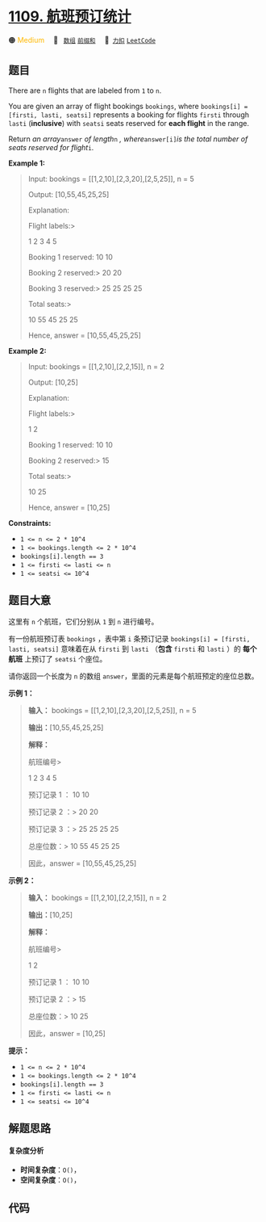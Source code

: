 # [1109. 航班预订统计](https://2xiao.github.io/leetcode-js/problem/1109.html)

🟠 <font color=#ffb800>Medium</font>&emsp; 🔖&ensp; [`数组`](/tag/array.md) [`前缀和`](/tag/prefix-sum.md)&emsp; 🔗&ensp;[`力扣`](https://leetcode.cn/problems/corporate-flight-bookings) [`LeetCode`](https://leetcode.com/problems/corporate-flight-bookings)

## 题目

There are `n` flights that are labeled from `1` to `n`.

You are given an array of flight bookings `bookings`, where `bookings[i] =
[firsti, lasti, seatsi]` represents a booking for flights `firsti` through
`lasti` (**inclusive**) with `seatsi` seats reserved for **each flight** in
the range.

Return _an array_`answer` _of length_`n` _, where_`answer[i]`_is the total
number of seats reserved for flight_`i`.



**Example 1:**

> Input: bookings = [[1,2,10],[2,3,20],[2,5,25]], n = 5
> 
> Output: [10,55,45,25,25]
> 
> Explanation:
> 
> Flight labels:> 
> > 
> 1   2   3   4   5
> 
> Booking 1 reserved:  10  10
> 
> Booking 2 reserved:> 
>   20  20
> 
> Booking 3 reserved:> 
>   25  25  25  25
> 
> Total seats:> 
> > 
>  10  55  45  25  25
> 
> Hence, answer = [10,55,45,25,25]

**Example 2:**

> Input: bookings = [[1,2,10],[2,2,15]], n = 2
> 
> Output: [10,25]
> 
> Explanation:
> 
> Flight labels:> 
> > 
> 1   2
> 
> Booking 1 reserved:  10  10
> 
> Booking 2 reserved:> 
>   15
> 
> Total seats:> 
> > 
>  10  25
> 
> Hence, answer = [10,25]
> 
> 

**Constraints:**

  * `1 <= n <= 2 * 10^4`
  * `1 <= bookings.length <= 2 * 10^4`
  * `bookings[i].length == 3`
  * `1 <= firsti <= lasti <= n`
  * `1 <= seatsi <= 10^4`


## 题目大意

这里有 `n` 个航班，它们分别从 `1` 到 `n` 进行编号。

有一份航班预订表 `bookings` ，表中第 `i` 条预订记录 `bookings[i] = [firsti, lasti, seatsi]`
意味着在从 `firsti` 到 `lasti` （**包含** `firsti` 和 `lasti` ）的 **每个航班** 上预订了 `seatsi`
个座位。

请你返回一个长度为 `n` 的数组 `answer`，里面的元素是每个航班预定的座位总数。



**示例 1：**

> 
> 
> 
> 
> 
> **输入：** bookings = [[1,2,10],[2,3,20],[2,5,25]], n = 5
> 
> **输出：**[10,55,45,25,25]
> 
> **解释：**
> 
> 航班编号> 
> > 
> 1   2   3   4   5
> 
> 预订记录 1 ：   10  10
> 
> 预订记录 2 ：> 
>    20  20
> 
> 预订记录 3 ：> 
>    25  25  25  25
> 
> 总座位数：> 
>   10  55  45  25  25
> 
> 因此，answer = [10,55,45,25,25]
> 
> 

**示例 2：**

> 
> 
> 
> 
> 
> **输入：** bookings = [[1,2,10],[2,2,15]], n = 2
> 
> **输出：**[10,25]
> 
> **解释：**
> 
> 航班编号> 
> > 
> 1   2
> 
> 预订记录 1 ：   10  10
> 
> 预订记录 2 ：> 
>    15
> 
> 总座位数：> 
>   10  25
> 
> 因此，answer = [10,25]
> 
> 



**提示：**

  * `1 <= n <= 2 * 10^4`
  * `1 <= bookings.length <= 2 * 10^4`
  * `bookings[i].length == 3`
  * `1 <= firsti <= lasti <= n`
  * `1 <= seatsi <= 10^4`


## 解题思路

#### 复杂度分析

- **时间复杂度**：`O()`，
- **空间复杂度**：`O()`，

## 代码

```javascript

```